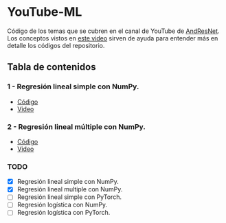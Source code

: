 # YouTube-ML

Código de los  temas que se cubren en el canal de YouTube de [AndResNet](https://www.youtube.com/channel/UCMqSw_R6SbrENg4YVoJV_pQ). Los conceptos vistos en [este video](https://www.youtube.com/watch?v=ZdNk7pGplOw) sirven de ayuda para entender más en detalle los códigos del repositorio.

## Tabla de contenidos

### 1 - Regresión lineal simple con NumPy.
  * [Código](01_regresión_lineal_simple_numpy/regresión_lineal_simple_numpy_01.py)
  * [Video](https://youtu.be/8kQY9d5v3TI)

### 2 - Regresión lineal múltiple con NumPy.
  * [Código](02_regresión_lineal_múltiple_numpy)
  * [Video](https://youtu.be/SwujmHumjAI)


### TODO

- [x] Regresión lineal simple con NumPy.
- [x] Regresión lineal multiple con NumPy.
- [ ] Regresión lineal simple con PyTorch.
- [ ] Regresión logística con NumPy.
- [ ] Regresión logística con PyTorch.
